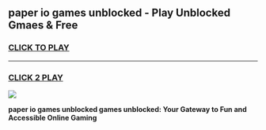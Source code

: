
## paper io games unblocked - Play Unblocked Gmaes & Free
<h3>
<a href="https://news.freeplayer.one?title=paper_io_games_unblocked&ref=23F">CLICK TO PLAY</a></h3>
<hr>

<h3>
<a href="https://news.freeplayer.one?title=paper_io_games_unblocked&ref=23F">CLICK 2 PLAY</a>
  
</h3>

<a href="https://news.freeplayer.one?title=paper_io_games_unblocked&ref=23F/"><img src="https://clearcache.store/games.png"></a>


**paper io games unblocked games unblocked: Your Gateway to Fun and Accessible Online Gaming**
